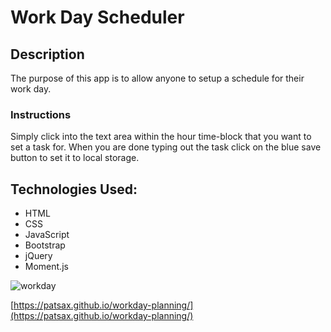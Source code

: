 # Work Day Scheduler

## Description
The purpose of this app is to allow anyone to setup a schedule for their work day.

### Instructions
Simply click into the text area within the hour time-block that you want to set a task for. When you are done typing out the task click on the blue save button to set it to local storage.


## Technologies Used:
* HTML
* CSS
* JavaScript
* Bootstrap
* jQuery
* Moment.js

![workday](https://user-images.githubusercontent.com/87280646/132959551-d0bf8241-8573-4ca0-9d6c-a2255a7fab96.PNG)

[https://patsax.github.io/workday-planning/](https://patsax.github.io/workday-planning/)